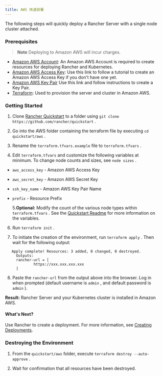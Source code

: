 ```yaml
---
title: AWS 快速部署
---
```


The following steps will quickly deploy a Rancher Server with a single node cluster attached.

### Prerequisites

> **Note**
> Deploying to Amazon AWS will incur charges.

- [Amazon AWS Account](https://aws.amazon.com/account/): An Amazon AWS Account is required to create resources for deploying Rancher and Kubernetes.
- [Amazon AWS Access Key](https://docs.aws.amazon.com/general/latest/gr/managing-aws-access-keys.html): Use this link to follow a tutorial to create an Amazon AWS Access Key if you don't have one yet.
- [Amazon AWS Key Pair](https://docs.aws.amazon.com/AWSEC2/latest/UserGuide/ec2-key-pairs.html#having-ec2-create-your-key-pair) Use this link and follow instructions to create a Key Pair.
- [Terraform](https://www.terraform.io/downloads.html): Used to provision the server and cluster in Amazon AWS.

### Getting Started

1. Clone [Rancher Quickstart](https://github.com/rancher/quickstart) to a folder using `git clone https://github.com/rancher/quickstart` .

2. Go into the AWS folder containing the terraform file by executing `cd quickstart/aws` .

3. Rename the `terraform.tfvars.example` file to `terraform.tfvars` .

4. Edit `terraform.tfvars` and customize the following variables at minimum. To change node counts and sizes, see `node sizes` .

- `aws_access_key` - Amazon AWS Access Key
- `aws_secret_key` - Amazon AWS Secret Key
- `ssh_key_name` - Amazon AWS Key Pair Name
- `prefix` - Resource Prefix

  5.**Optional:** Modify the count of the various node types within `terraform.tfvars` . See the [Quickstart Readme](https://github.com/rancher/quickstart) for more information on the variables.

6. Run `terraform init` .

7. To initiate the creation of the environment, run `terraform apply` . Then wait for the following output:

```
   Apply complete! Resources: 3 added, 0 changed, 0 destroyed.
     Outputs:
     rancher-url = [
             https://xxx.xxx.xxx.xxx
     ]
```

8. Paste the `rancher-url` from the output above into the browser. Log in when prompted (default username is `admin` , and default password is `admin` ).

**Result:** Rancher Server and your Kubernetes cluster is installed in Amazon AWS.

#### What's Next?

Use Rancher to create a deployment. For more information, see [Creating Deployments](/docs/quick-start-guide/workload).

### Destroying the Environment

1. From the `quickstart/aws` folder, execute `terraform destroy --auto-approve` .

2. Wait for confirmation that all resources have been destroyed.

